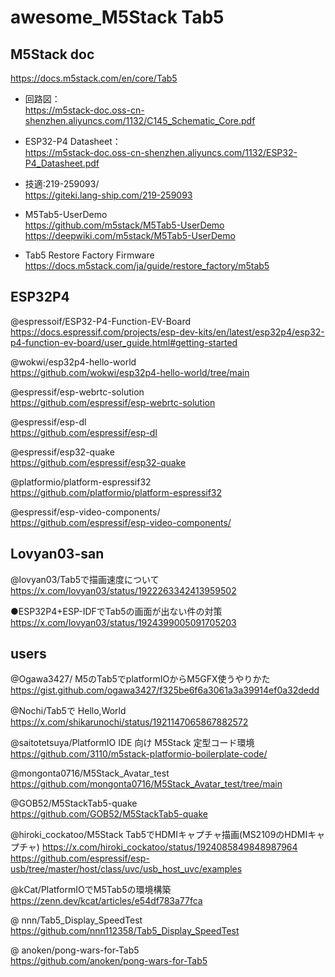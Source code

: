 # awesome_M5Stack Tab5


## M5Stack doc

https://docs.m5stack.com/en/core/Tab5<br>
 * 回路図：<br>
https://m5stack-doc.oss-cn-shenzhen.aliyuncs.com/1132/C145_Schematic_Core.pdf<br>
 * ESP32-P4 Datasheet：<br>
https://m5stack-doc.oss-cn-shenzhen.aliyuncs.com/1132/ESP32-P4_Datasheet.pdf<br>
 * 技適:219-259093/<br>
https://giteki.lang-ship.com/219-259093<br>

 * M5Tab5-UserDemo<br>
https://github.com/m5stack/M5Tab5-UserDemo<br>
https://deepwiki.com/m5stack/M5Tab5-UserDemo<br>

 * Tab5 Restore Factory Firmware
 https://docs.m5stack.com/ja/guide/restore_factory/m5tab5

## ESP32P4

@espressoif/ESP32-P4-Function-EV-Board<br>
https://docs.espressif.com/projects/esp-dev-kits/en/latest/esp32p4/esp32-p4-function-ev-board/user_guide.html#getting-started<br>

@wokwi/esp32p4-hello-world<br>
https://github.com/wokwi/esp32p4-hello-world/tree/main<br>

@espressif/esp-webrtc-solution<br>
https://github.com/espressif/esp-webrtc-solution<br>

@espressif/esp-dl<br>
https://github.com/espressif/esp-dl<br>

@espressif/esp32-quake<br>
https://github.com/espressif/esp32-quake<br>

@platformio/platform-espressif32<br>
https://github.com/platformio/platform-espressif32<br>

@espressif/esp-video-components/<br>
https://github.com/espressif/esp-video-components/<br>


## Lovyan03-san

@lovyan03/Tab5で描画速度について<br>
https://x.com/lovyan03/status/1922263342413959502<br>

●ESP32P4+ESP-IDFでTab5の画面が出ない件の対策<br>
https://x.com/lovyan03/status/1924399005091705203<br>

## users

@Ogawa3427/ M5のTab5でplatformIOからM5GFX使うやりかた <br>
https://gist.github.com/ogawa3427/f325be6f6a3061a3a39914ef0a32dedd<br>

@Nochi/Tab5で Hello,World<br>
https://x.com/shikarunochi/status/1921147065867882572<br>

@saitotetsuya/PlatformIO IDE 向け M5Stack 定型コード環境<br>
https://github.com/3110/m5stack-platformio-boilerplate-code/<br>

@mongonta0716/M5Stack_Avatar_test<br>
https://github.com/mongonta0716/M5Stack_Avatar_test/tree/main<br>

@GOB52/M5StackTab5-quake<br>
https://github.com/GOB52/M5StackTab5-quake<br>

@hiroki_cockatoo/M5Stack Tab5でHDMIキャプチャ描画(MS2109のHDMIキャプチャ)
https://x.com/hiroki_cockatoo/status/1924085849848987964
https://github.com/espressif/esp-usb/tree/master/host/class/uvc/usb_host_uvc/examples

@kCat/PlatformIOでM5Tab5の環境構築<br>
https://zenn.dev/kcat/articles/e54df783a77fca<br>



@ nnn/Tab5_Display_SpeedTest<br>
https://github.com/nnn112358/Tab5_Display_SpeedTest<br>

@ anoken/pong-wars-for-Tab5<br>
https://github.com/anoken/pong-wars-for-Tab5<br>

